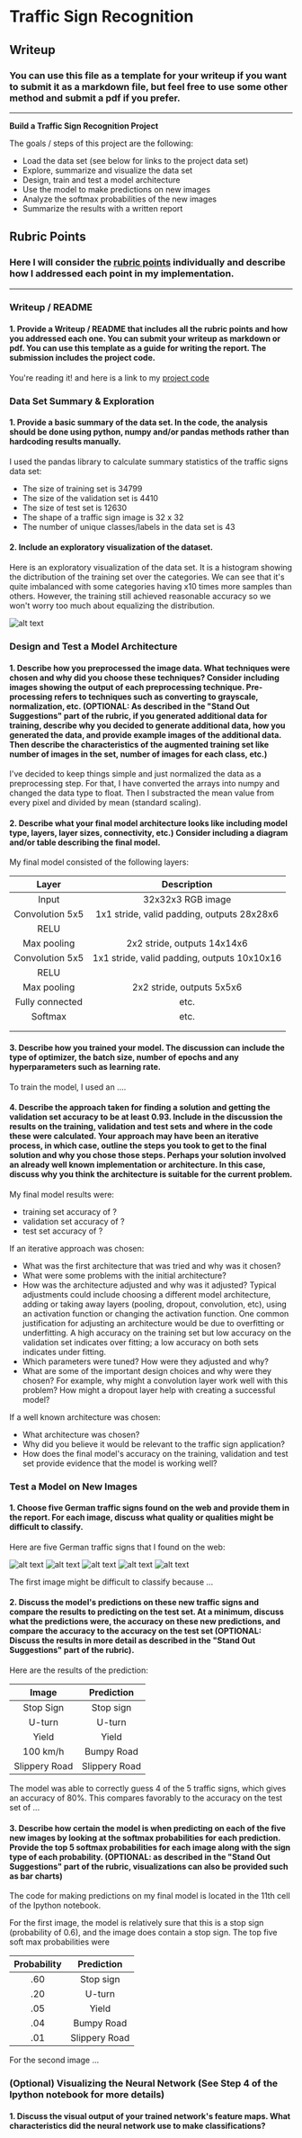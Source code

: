 # **Traffic Sign Recognition** 

## Writeup

### You can use this file as a template for your writeup if you want to submit it as a markdown file, but feel free to use some other method and submit a pdf if you prefer.

---

**Build a Traffic Sign Recognition Project**

The goals / steps of this project are the following:
* Load the data set (see below for links to the project data set)
* Explore, summarize and visualize the data set
* Design, train and test a model architecture
* Use the model to make predictions on new images
* Analyze the softmax probabilities of the new images
* Summarize the results with a written report


[//]: # (Image References)

[image1]: ./examples/hist.png "Visualization"
[image2]: ./examples/random_sign.png "Grayscaling"
[image3]: ./examples/random_noise.jpg "Random Noise"
[image4]: ./examples/placeholder.png "Traffic Sign 1"
[image5]: ./examples/placeholder.png "Traffic Sign 2"
[image6]: ./examples/placeholder.png "Traffic Sign 3"
[image7]: ./examples/placeholder.png "Traffic Sign 4"
[image8]: ./examples/placeholder.png "Traffic Sign 5"

## Rubric Points
### Here I will consider the [rubric points](https://review.udacity.com/#!/rubrics/481/view) individually and describe how I addressed each point in my implementation.  

---
### Writeup / README

#### 1. Provide a Writeup / README that includes all the rubric points and how you addressed each one. You can submit your writeup as markdown or pdf. You can use this template as a guide for writing the report. The submission includes the project code.

You're reading it! and here is a link to my [project code](https://github.com/ni40in/CarND-Traffic-Sign-Classifier-Project/blob/master/Traffic_Sign_Classifier.ipynb)

### Data Set Summary & Exploration

#### 1. Provide a basic summary of the data set. In the code, the analysis should be done using python, numpy and/or pandas methods rather than hardcoding results manually.

I used the pandas library to calculate summary statistics of the traffic
signs data set:

* The size of training set is 34799
* The size of the validation set is 4410
* The size of test set is 12630
* The shape of a traffic sign image is 32 x 32
* The number of unique classes/labels in the data set is 43

#### 2. Include an exploratory visualization of the dataset.

Here is an exploratory visualization of the data set. It is a histogram showing the dictribution of the training set over the categories. We can see that it's quite imbalanced with some categories having x10 times more samples than others. However, the training still achieved reasonable accuracy so we won't worry too much about equalizing the distribution.

![alt text][image1]

### Design and Test a Model Architecture

#### 1. Describe how you preprocessed the image data. What techniques were chosen and why did you choose these techniques? Consider including images showing the output of each preprocessing technique. Pre-processing refers to techniques such as converting to grayscale, normalization, etc. (OPTIONAL: As described in the "Stand Out Suggestions" part of the rubric, if you generated additional data for training, describe why you decided to generate additional data, how you generated the data, and provide example images of the additional data. Then describe the characteristics of the augmented training set like number of images in the set, number of images for each class, etc.)

I've decided to keep things simple and just normalized the data as a preprocessing step. For that, I have converted the arrays into numpy and changed the data type to float. Then I substracted the mean value from every pixel and divided by mean (standard scaling).


#### 2. Describe what your final model architecture looks like including model type, layers, layer sizes, connectivity, etc.) Consider including a diagram and/or table describing the final model.

My final model consisted of the following layers:

| Layer         		|     Description	        					| 
|:---------------------:|:---------------------------------------------:| 
| Input         		| 32x32x3 RGB image   							| 
| Convolution 5x5     	| 1x1 stride, valid padding, outputs 28x28x6 	|
| RELU					|												|
| Max pooling	      	| 2x2 stride,  outputs 14x14x6 				|
| Convolution 5x5	    | 1x1 stride, valid padding, outputs 10x10x16 |
| RELU					|												|
| Max pooling	      	| 2x2 stride,  outputs 5x5x6 				|
| Fully connected		| etc.        									|
| Softmax				| etc.        									|
|						|												|
|						|												|
 


#### 3. Describe how you trained your model. The discussion can include the type of optimizer, the batch size, number of epochs and any hyperparameters such as learning rate.

To train the model, I used an ....

#### 4. Describe the approach taken for finding a solution and getting the validation set accuracy to be at least 0.93. Include in the discussion the results on the training, validation and test sets and where in the code these were calculated. Your approach may have been an iterative process, in which case, outline the steps you took to get to the final solution and why you chose those steps. Perhaps your solution involved an already well known implementation or architecture. In this case, discuss why you think the architecture is suitable for the current problem.

My final model results were:
* training set accuracy of ?
* validation set accuracy of ? 
* test set accuracy of ?

If an iterative approach was chosen:
* What was the first architecture that was tried and why was it chosen?
* What were some problems with the initial architecture?
* How was the architecture adjusted and why was it adjusted? Typical adjustments could include choosing a different model architecture, adding or taking away layers (pooling, dropout, convolution, etc), using an activation function or changing the activation function. One common justification for adjusting an architecture would be due to overfitting or underfitting. A high accuracy on the training set but low accuracy on the validation set indicates over fitting; a low accuracy on both sets indicates under fitting.
* Which parameters were tuned? How were they adjusted and why?
* What are some of the important design choices and why were they chosen? For example, why might a convolution layer work well with this problem? How might a dropout layer help with creating a successful model?

If a well known architecture was chosen:
* What architecture was chosen?
* Why did you believe it would be relevant to the traffic sign application?
* How does the final model's accuracy on the training, validation and test set provide evidence that the model is working well?
 

### Test a Model on New Images

#### 1. Choose five German traffic signs found on the web and provide them in the report. For each image, discuss what quality or qualities might be difficult to classify.

Here are five German traffic signs that I found on the web:

![alt text][image4] ![alt text][image5] ![alt text][image6] 
![alt text][image7] ![alt text][image8]

The first image might be difficult to classify because ...

#### 2. Discuss the model's predictions on these new traffic signs and compare the results to predicting on the test set. At a minimum, discuss what the predictions were, the accuracy on these new predictions, and compare the accuracy to the accuracy on the test set (OPTIONAL: Discuss the results in more detail as described in the "Stand Out Suggestions" part of the rubric).

Here are the results of the prediction:

| Image			        |     Prediction	        					| 
|:---------------------:|:---------------------------------------------:| 
| Stop Sign      		| Stop sign   									| 
| U-turn     			| U-turn 										|
| Yield					| Yield											|
| 100 km/h	      		| Bumpy Road					 				|
| Slippery Road			| Slippery Road      							|


The model was able to correctly guess 4 of the 5 traffic signs, which gives an accuracy of 80%. This compares favorably to the accuracy on the test set of ...

#### 3. Describe how certain the model is when predicting on each of the five new images by looking at the softmax probabilities for each prediction. Provide the top 5 softmax probabilities for each image along with the sign type of each probability. (OPTIONAL: as described in the "Stand Out Suggestions" part of the rubric, visualizations can also be provided such as bar charts)

The code for making predictions on my final model is located in the 11th cell of the Ipython notebook.

For the first image, the model is relatively sure that this is a stop sign (probability of 0.6), and the image does contain a stop sign. The top five soft max probabilities were

| Probability         	|     Prediction	        					| 
|:---------------------:|:---------------------------------------------:| 
| .60         			| Stop sign   									| 
| .20     				| U-turn 										|
| .05					| Yield											|
| .04	      			| Bumpy Road					 				|
| .01				    | Slippery Road      							|


For the second image ... 

### (Optional) Visualizing the Neural Network (See Step 4 of the Ipython notebook for more details)
#### 1. Discuss the visual output of your trained network's feature maps. What characteristics did the neural network use to make classifications?


